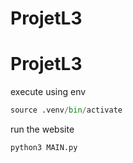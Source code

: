 # ProjetL3
# ProjetL3
execute using env
```python 
source .venv/bin/activate
```
run the website
```python
python3 MAIN.py
```
